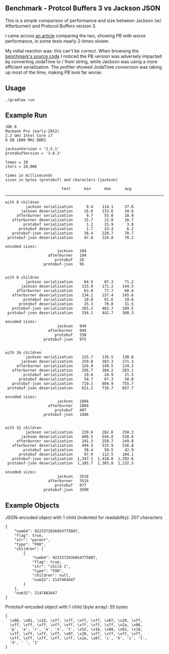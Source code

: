 
Benchmark - Protcol Buffers 3 vs Jackson JSON
------

This is a simple comparison of performance and size between 
Jackson (w/ Afterburner) and Protocol Buffers version 3.


I came across [an article][article] comparing the two, showing PB with worse performance, in
some tests nearly 2-times slower. 
 
My initial reaction was: this can't be correct.  When browsing the [benchmark's
source code][source] I noticed the PB version was adversely impacted by converting
JodaTime to / from string, while Jackson was using a more efficient
serialization.  The profiler showed JodaTime conversion was taking up most of
the time, making PB look far worse.

Usage
-----

    ./gradlew run


Example Run
-----

    JDK 8
    Macbook Pro (early-2012)
    2.2 GHz Intel Core i7
    8 GB 1600 MHz DDR3
    
    jacksonVersion = '2.5.1'
    protobufVersion = '3.0.2'

    loops = 10
    iters = 20,000

    times in milliseconds
    sizes in bytes (protobuf) and characters (jackson)

                             test      min      max      avg
------------------------------------------------------------

    with 0 children
             jackson serialization      9.4    114.1     27.6
           jackson deserialization     16.6    133.6     34.6
         afterburner serialization      9.7     55.0     18.9
       afterburner deserialization     15.7     23.8     18.7
            protobuf serialization      1.2     15.9      3.8
          protobuf deserialization      2.7     23.4      6.2
       protobuf-json serialization     38.4    228.7     70.7
     protobuf-json deserialization     47.8    224.8     78.2
    
    encoded sizes:
                           jackson   104
                       afterburner   104
                          protobuf   26
                     protobuf-json   95
    
    
    with 8 children
             jackson serialization     64.5     87.3     71.2
           jackson deserialization    133.9    171.2    144.5
         afterburner serialization     63.0     77.7     68.4
       afterburner deserialization    134.1    157.4    145.6
            protobuf serialization     10.0     91.6     19.6
          protobuf deserialization     25.3     70.0     31.5
       protobuf-json serialization    365.2    463.7    389.5
     protobuf-json deserialization    334.1    442.7    360.3
    
    encoded sizes:
                           jackson   949
                       afterburner   949
                          protobuf   258
                     protobuf-json   975
    
    
    with 16 children
             jackson serialization    125.7    136.5    130.8
           jackson deserialization    259.8    283.3    271.3
         afterburner serialization    126.9    140.5    134.2
       afterburner deserialization    256.7    304.2    283.1
            protobuf serialization     19.6     24.9     21.5
          protobuf deserialization     50.7     67.3     58.0
       protobuf-json serialization    719.1    804.9    755.7
     protobuf-json deserialization    621.2    716.7    657.7
    
    encoded sizes:
                           jackson   1804
                       afterburner   1804
                          protobuf   497
                     protobuf-json   1846
    
    
    with 32 children
             jackson serialization    239.6    262.6    250.3
           jackson deserialization    488.5    544.8    518.6
         afterburner serialization    241.3    258.7    249.8
       afterburner deserialization    494.5    533.9    516.8
            protobuf serialization     38.4     50.5     42.9
          protobuf deserialization     97.9    112.5    104.1
       protobuf-json serialization  1,347.1  1,418.8  1,392.6
     protobuf-json deserialization  1,185.7  1,303.8  1,232.5
    
    encoded sizes:
                           jackson   3516
                       afterburner   3516
                          protobuf   977
                     protobuf-json   3590

Example Objects
-----

JSON-encoded object with 1 child (indented for readability): 207 characters

    {
        "num64": 9223372036854775807,
        "flag": true,
        "str": "parent",
        "type": "FOO",
        "children": [
            {
                "num64": 9223372036854775807,
                "flag": true,
                "str": "child 1",
                "type": "FOO",
                "children": null,
                "num32": 2147483647
            }
        ],
        "num32": 2147483647
    }

Protobuf-encoded object with 1 child (byte array): 55 bytes

    { 
      \x08, \x01, \x18, \xff, \xff, \xff, \xff, \x07, \x20, \xff, 
      \xff, \xff, \xff, \xff, \xff, \xff, \xff, \x7f, \x2a, \x06, 
      'p', 'a', 'r', 'e', 'n', 't', \x52, \x1b, \x08, \x01, \x18, 
      \xff, \xff, \xff, \xff, \x07, \x20, \xff, \xff, \xff, \xff, 
      \xff, \xff, \xff, \xff, \x7f, \x2a, \x07, 'c', 'h', 'i', 'l', 
      'd', ' ', '1' 
    }


[article]: http://technicalrex.com/2015/02/27/performance-playground-jackson-vs-protocol-buffers-part-2/
[source]: http://github.com/egillespie/performance-playground 


